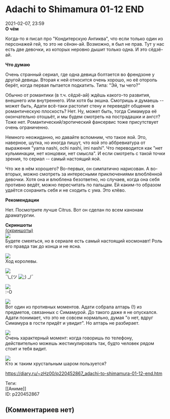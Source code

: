 Adachi to Shimamura 01-12 END
=============================

  
2021-02-07, 23:59  
  **О чём**    
   
 Когда-то я писал про "Кондитерскую Антиква", что если только один из персонажей гей, то это не сёнэн-ай. Возможно, я был не прав. Тут у нас есть две девочки, из которых неровно дышит только одна. И это сёдзё-ай.   
   
  **Что думаю**    
   
 Очень странный сериал, где одна девица болтается во френдзоне у другой девицы. Вторая к ней относится очень хорошо, но её оторопь берёт, когда первая пытается подкатить. Типа: "Эй, ты чего?"   
   
 Обычно от романтики (в т.ч. сёдзё-ай) ждёшь какого-то развития, внешнего или внутреннего. Или хотя бы экшна. Смотришь и думаешь -- может быть, Адати всё-таки растопит стену и переведёт общение в романтическую плоскость? Нет. Ну, может быть, тогда Симамура её окончательно отошьёт, и мы будем смотреть на пострадашки и ангст? Тоже нет. Романтический/эротический фансервис тоже присутствует очень ограниченно.   
   
 Немного неожиданно, но давайте вспомним, что такое яой. Это, наверное, шутка, но иногда пишут, что яой это аббревиатура от выражения "yama nashi, ochi nashi, imi nashi". Что переводится как "нет кульминации, нет концовки, нет смысла". И если смотреть с такой точки зрения, то сериал -- самый настоящий яой.   
   
 Что же в нём хорошего? Во-первых, он симпатично нарисован. А во-вторых, можно смотреть за интересными приключениями влюблённой девочки. Хотя она и влюблена безответно, но случаев, когда она себя противно ведёт, можно пересчитать по пальцам. Ей каким-то образом удаётся сохранить себя и не сходить с ума. Это клёво.   
   
  **Рекомендации**    
   
 Нет. Посмотрите лучше Citrus. Вот он сделан по всем канонам драматургии.   
   
   
  **Скриншоты**    
  [(скриншоты)](https://zHz00.diary.ru/p220452867.htm?index=1#linkmore220452867m1)       
  [![](https://i.imgur.com/h4BPGrml.png)](https://i.imgur.com/h4BPGrm.png)    
 Будете смеяться, но в сериале есть самый настоящий космонавт! Роль его правда так до конца и не ясна.   
   
  [![](https://i.imgur.com/IDhsnBIl.png)](https://i.imgur.com/IDhsnBI.png)    
 Ход королевы.   
   
  [![](https://i.imgur.com/lrO2KmPl.png)](https://i.imgur.com/lrO2KmP.png)    
 ¯\\_(ツ ![;)](http://static.diary.ru/picture/1136.gif) \_/¯   
   
  [![](https://i.imgur.com/VGUX11xl.png)](https://i.imgur.com/VGUX11x.png)    
 :-O   
   
  [![](https://i.imgur.com/cyDiyR1l.png)](https://i.imgur.com/cyDiyR1.png)    
 Вот один из противных моментов. Адати собрала алтарь (!) из предметов, связанных с Симамурой. До такого даже я не опускался. Адати понимает, что это не совсем нормально, думая "о нет, вдруг Симамура в гости придёт и увидит". Но алтарь не разбирает.   
   
  [![](https://i.imgur.com/tsywMd0l.png)](https://i.imgur.com/tsywMd0.png)    
 Очень характерный момент: когда говоришь по телефону, действительно можешь жестикулировать так, будто человек рядом стоит и тебя видит.   
   
  [![](https://i.imgur.com/NRHxk1Rl.png)](https://i.imgur.com/NRHxk1R.png)    
 Кто ж таким хрустальным шаром пользуется?      
  
<https://diary.ru/~zHz00/p220452867_adachi-to-shimamura-01-12-end.htm>  
  
Теги:  
[[Аниме]]  
ID: p220452867  


(Комментариев нет)
------------------
